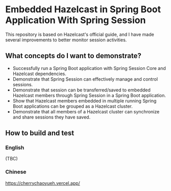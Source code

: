 # Embedded Hazelcast in Spring Boot Application With Spring Session

This repository is based on Hazelcast's official guide, and I have made several improvements to better monitor session activities.

## What concepts do I want to demonstrate?
- Successfully run a Spring Boot application with Spring Session Core and Hazelcast dependencies.
- Demonstrate that Spring Session can effectively manage and control sessions.
- Demonstrate that session can be transferred/saved to embedded Hazelcast members through Spring Session in a Spring Boot application.
- Show that Hazelcast members embedded in multiple running Spring Boot applications can be grouped as a Hazelcast cluster.
- Demonstrate that all members of a Hazelcast cluster can synchronize and share sessions they have saved.

## How to build and test

### English

(TBC)

### Chinese

https://cherrychaoyueh.vercel.app/